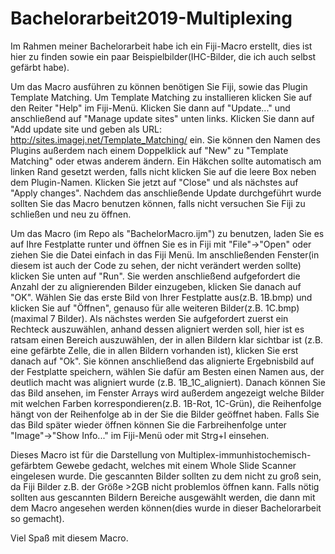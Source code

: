 # Bachelorarbeit2019-Multiplexing
Im Rahmen meiner Bachelorarbeit habe ich ein Fiji-Macro erstellt, dies ist hier zu finden sowie ein paar Beispielbilder(IHC-Bilder, die ich auch selbst gefärbt habe).

Um das Macro ausführen zu können benötigen Sie Fiji, sowie das Plugin Template Matching. 
Um Template Matching zu installieren klicken Sie auf den Reiter "Help" im Fiji-Menü. Klicken Sie dann auf "Update..." und anschließend auf "Manage update sites" unten links. Klicken Sie dann auf "Add update site und geben als URL: http://sites.imagej.net/Template_Matching/ ein. Sie können den Namen des Plugins außerdem nach einem Doppelklick auf "New" zu "Template Matching" oder etwas anderem ändern. Ein Häkchen sollte automatisch am linken Rand gesetzt werden, falls nicht klicken Sie auf die leere Box neben dem Plugin-Namen. Klicken Sie jetzt auf "Close" und als nächstes auf "Apply changes". Nachdem das anschließende Update durchgeführt wurde sollten Sie das Macro benutzen können, falls nicht versuchen Sie Fiji zu schließen und neu zu öffnen. 

Um das Macro (im Repo als "BachelorMacro.ijm") zu benutzen, laden Sie es auf Ihre Festplatte runter und öffnen Sie es in Fiji mit "File"->"Open" oder ziehen Sie die Datei einfach in das Fiji Menü. Im anschließenden Fenster(in diesem ist auch der Code zu sehen, der nicht verändert werden sollte) klicken Sie unten auf "Run". Sie werden anschließend aufgefordert die Anzahl der zu alignierenden Bilder einzugeben, klicken Sie danach auf "OK". Wählen Sie das erste Bild von Ihrer Festplatte aus(z.B. 1B.bmp) und klicken Sie auf "Öffnen", genauso für alle weiteren Bilder(z.B. 1C.bmp) (maximal 7 Bilder). Als nächstes werden Sie aufgefordert zuerst ein Rechteck auszuwählen, anhand dessen aligniert werden soll, hier ist es ratsam einen Bereich auszuwählen, der in allen Bildern klar sichtbar ist (z.B. eine gefärbte Zelle, die in allen Bildern vorhanden ist), klicken Sie erst danach auf "Ok". Sie können anschließend das alignierte Ergebnisbild auf der Festplatte speichern, wählen Sie dafür am Besten einen Namen aus, der deutlich macht was aligniert wurde (z.B. 1B_1C_aligniert). Danach können Sie das Bild ansehen, im Fenster Arrays wird außerdem angezeigt welche Bilder mit welchen Farben korrespondieren(z.B. 1B-Rot, 1C-Grün), die Reihenfolge hängt von der Reihenfolge ab in der Sie die Bilder geöffnet haben. Falls Sie das Bild später wieder öffnen können Sie die Farbreihenfolge unter "Image"->"Show Info..." im Fiji-Menü oder mit Strg+I einsehen.

Dieses Macro ist für die Darstellung von Multiplex-immunhistochemisch-gefärbtem Gewebe gedacht, welches mit einem Whole Slide Scanner eingelesen wurde. Die gescannten Bilder sollten zu dem nicht zu groß sein, da Fiji Bilder z.B. der Größe >2GB nicht problemlos öffnen kann. Falls nötig sollten aus gescannten Bildern Bereiche ausgewählt werden, die dann mit dem Macro angesehen werden können(dies wurde in dieser Bachelorarbeit so gemacht).

Viel Spaß mit diesem Macro.
